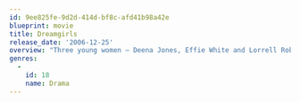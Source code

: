 ```yaml
---
id: 9ee825fe-9d2d-414d-bf8c-afd41b98a42e
blueprint: movie
title: Dreamgirls
release_date: '2006-12-25'
overview: "Three young women – Deena Jones, Effie White and Lorrell Robinson – dream of becoming pop stars and they get their wish when they're chosen to be backup singers for the legendary James 'Thunder' Early."
genres:
  -
    id: 18
    name: Drama
---
```

